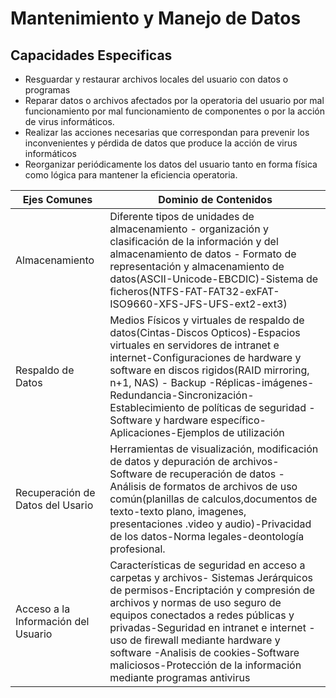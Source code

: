 # Mantenimiento y Manejo de Datos

## Capacidades Especificas

* Resguardar y restaurar archivos locales del usuario con datos o programas
* Reparar datos o archivos afectados por la operatoria del usuario por mal funcionamiento por mal funcionamiento de componentes o por la acción de virus  informáticos.
* Realizar las acciones necesarias que correspondan para prevenir los inconvenientes y pérdida de datos que produce la acción de virus informáticos
* Reorganizar periódicamente los datos del usuario tanto en forma física como lógica para mantener la eficiencia operatoria.

Ejes Comunes | Dominio de Contenidos
-------------|-----------------------
Almacenamiento |Diferente tipos de unidades de almacenamiento -  organización y clasificación de la información y del almacenamiento de datos - Formato de representación y almacenamiento de datos(ASCII-Unicode-EBCDIC)-Sistema de ficheros(NTFS-FAT-FAT32-exFAT-ISO9660-XFS-JFS-UFS-ext2-ext3)
Respaldo de Datos |Medios Físicos y virtuales de respaldo de datos(Cintas-Discos Opticos)-Espacios virtuales en servidores de intranet e internet-Configuraciones de hardware y software en discos rigidos(RAID mirroring, n+1, NAS) - Backup -Réplicas-imágenes-Redundancia-Sincronización- Establecimiento de políticas de seguridad -Software y hardware específico-Aplicaciones-Ejemplos de utilización
Recuperación de Datos del Usario |Herramientas de visualización, modificación de datos y depuración de archivos-Software de recuperación de datos - Análisis de formatos de archivos de uso común(planillas de calculos,documentos de texto-texto plano, imagenes, presentaciones .video y audio)-Privacidad de los datos-Norma legales-deontología profesional.  
Acceso a la Información del Usuario |Características de seguridad en acceso a carpetas y archivos- Sistemas Jerárquicos de permisos-Encriptación y compresión de archivos y normas de uso seguro de equipos conectados a redes públicas y privadas-Seguridad en intranet e internet - uso de firewall mediante hardware y software -Analisis de cookies-Software maliciosos-Protección de la información mediante programas antivirus